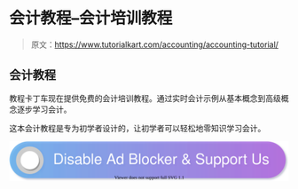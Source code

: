 # 会计教程–会计培训教程

> 原文：<https://www.tutorialkart.com/accounting/accounting-tutorial/>

## 会计教程

教程卡丁车现在提供免费的会计培训教程。通过实时会计示例从基本概念到高级概念逐步学习会计。

这本会计教程是专为初学者设计的，让初学者可以轻松地零知识学习会计。

[![](img/925da31b32d6bc3827932f6c8afb11bb.png)](https://www.tutorialkart.com/)